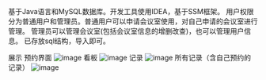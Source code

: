 基于Java语言和MySQL数据库。开发工具使用IDEA，基于SSM框架。
用户权限分为普通用户和管理员。普通用户可以申请会议室使用，对自己申请的会议室进行管理。
管理员可以管理会议室(包括会议室信息的增删改查)，也可以管理用户信息。 
已存放sql结构，导入即可。


展示
预约界面
![image](https://user-images.githubusercontent.com/70988125/172509333-c3af191b-2371-44e2-9827-baf32d29fa5e.png)
看板
![image](https://user-images.githubusercontent.com/70988125/172509391-c9e6bde5-81df-4dcc-9e9a-9cb678d9199a.png)
记录
![image](https://user-images.githubusercontent.com/70988125/172509415-4b29ca4a-9d7f-48ce-825e-966d98150ff2.png)
所有记录（含自己预约的记录）
![image](https://user-images.githubusercontent.com/70988125/172509477-10c5dbf0-b945-4b24-b451-561785a2d6b8.png)
